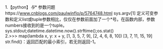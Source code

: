 1.【python】*与** 参数问题https://www.cnblogs.com/paulwinflo/p/5764748.html
  sys.argv[1]
  定义可变参数和定义list或tuple参数相比，仅仅在参数前面加了一个*号。在函数内部，参数numbers接收到的是一个tuple。
  sys.stdout;datetime.datetime.now().strftime();os.stat()   
2.>>> map(lambda x, y: x + y, [1, 3, 5, 7, 9], [2, 4, 6, 8, 10])
[3, 7, 11, 15, 19]
  str.find()：返回匹配的最小索引，若无则返回-1。
